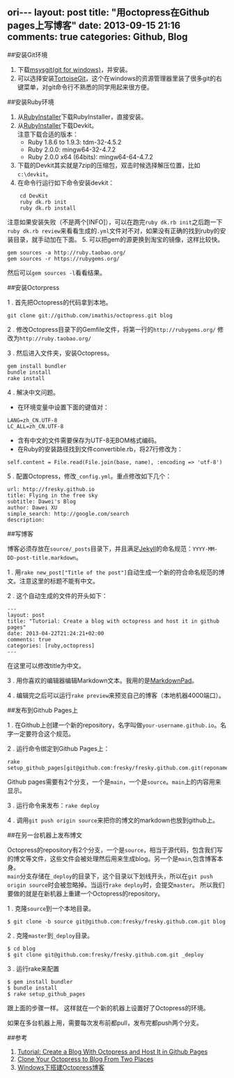 ori---
layout: post
title: "用octopress在Github pages上写博客"
date: 2013-09-15 21:16
comments: true
categories: Github, Blog
---

##安装Git环境

1. 下载[msysgit(git for windows)](https://code.google.com/p/msysgit/downloads/list)，并安装。
2. 可以选择安装[TortoiseGit](http://code.google.com/p/tortoisegit/)，这个在windows的资源管理器里装了很多git的右键菜单，对git命令行不熟悉的同学用起来很方便。

##安装Ruby环境


1. 从[RubyInstaller](http://www.rubyinstaller.org/downloads/)下载RubyInstaller，直接安装。
2. 从[RubyInstaller](http://www.rubyinstaller.org/downloads/)下载Devkit。  
注意下载合适的版本：  
    * Ruby 1.8.6 to 1.9.3: tdm-32-4.5.2
    * Ruby 2.0.0: mingw64-32-4.7.2
    * Ruby 2.0.0 x64 (64bits): mingw64-64-4.7.2
3. 下载的Devkit其实就是7zip的压缩包，双击时候选择解压位置，比如`c:\devkit`。
4. 在命令行运行如下命令安装devkit：  
```
	cd DevKit  
	ruby dk.rb init  
	ruby dk.rb install
```  
注意如果安装失败（不是两个[INFO]），可以在跑完`ruby dk.rb init`之后跑一下`ruby dk.rb review`来看看生成的`.yml`文件对不对，如果没有正确的找到ruby的安装目录，就手动加在下面。
5. 可以把gem的源更换到淘宝的镜像，这样比较快。  
```
gem sources -a http://ruby.taobao.org/  
gem sources -r https://rubygems.org/
``` 
然后可以`gem sources -l`看看结果。

##安装Octorpress

 1 . 首先把Octopress的代码拿到本地。
```
git clone git://github.com/imathis/octopress.git blog
```  
 2 . 修改Octopress目录下的Gemfile文件，将第一行的`http://rubygems.org/` 修改为`http://ruby.taobao.org/`  

 3 . 然后进入文件夹，安装Octopress。  
```
gem install bundler  
bundle install  
rake install
```
 4 . 解决中文问题。  
 
   * 在环境变量中设置下面的键值对：  
```
LANG=zh_CN.UTF-8
LC_ALL=zh_CN.UTF-8
```

   * 含有中文的文件需要保存为UTF-8无BOM格式编码。  
   * 在Ruby的安装路径找到文件convertible.rb，将27行修改为：  
    
```
self.content = File.read(File.join(base, name), :encoding => 'utf-8')
```  
 5 . 配置Octopress，修改`_config.yml`。重点修改如下几个：  
```
url: http://fresky.github.io
title: Flying in the free sky  
subtitle: Dawei's Blog
author: Dawei XU
simple_search: http://google.com/search  
description:
```
##写博客

博客必须存放在`source/_posts`目录下，并且满足[Jekyll](http://jekyllrb.com/)的命名规范：`YYYY-MM-DD-post-title.markdown`。
    
1 . 用`rake new_post["Title of the post"]`自动生成一个新的符合命名规范的博文。注意这里的标题不能有中文。

2 . 这个自动生成的文件的开头如下：
```
---
layout: post
title: "Tutorial: Create a blog with octopress and host it in github pages"  
date: 2013-04-22T21:24:21+02:00  
comments: true
categories: [ruby,octopress]
---
``` 
在这里可以修改title为中文。

3 . 用你喜欢的编辑器编辑Markdown文本。我用的是[MarkdownPad](http://markdownpad.com/)。    

4 . 编辑完之后可以运行`rake preview`来预览自己的博客（本地机器4000端口）。

##发布到Github Pages上

1 . 在Github上创建一个新的repository，名字叫做`your-username.github.io`。名字一定要符合这个规范。  

2 . 运行命令绑定到Github Pages上：  
```
rake setup_github_pages[git@github.com:fresky/fresky.github.com.git(reponame)]
```   
Github pages需要有2个分支，一个是`main`，一个是`source`。`main`上的内容用来显示。  

3 . 运行命令来发布：`rake deploy`

  
4 . 调用`git push origin source`来把你的博文的markdown也放到github上。

##在另一台机器上发布博文

Octopress的repository有2个分支，一个是`source`，相当于源代码，包含我们写的博文等文件，这些文件会被处理然后用来生成blog。另一个是`main`,包含博客本身。  
`main`分支存储在`_deploy`的目录下，这个目录以下划线开头，所以在`git push origin source`时会被忽略掉。当运行`rake deploy`时，会提交`master`。
所以我们要做的就是在新机器上重建一个Octopress的repository。

  1 . 克隆`source`到一个本地目录。
```
$ git clone -b source git@github.com:fresky/fresky.github.com.git blog
```

  2 . 克隆`master`到`_deploy`目录。

```
$ cd blog
$ git clone git@github.com:fresky/fresky.github.com.git _deploy 
```  

 3  . 运行rake来配置
```
$ gem install bundler
$ bundle install
$ rake setup_github_pages
```  
跟上面的步骤一样。
这样就在一个新的机器上设置好了Octopress的环境。

如果在多台机器上用，需要每次发布前都pull，发布完都push两个分支。

##参考
1. [Tutorial: Create a Blog With Octopress and Host It in Github Pages](http://www.cnblogs.com/oec2003/archive/2013/05/27/3100896.html)  
1. [Clone Your Octopress to Blog From Two Places](http://blog.zerosharp.com/clone-your-octopress-to-blog-from-two-places/)  
1. [Windows下搭建Octopress博客](http://www.cnblogs.com/oec2003/archive/2013/05/27/3100896.html)
  